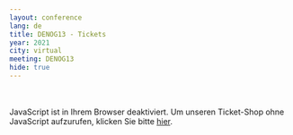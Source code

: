 ```yaml
---
layout: conference
lang: de
title: DENOG13 - Tickets
year: 2021
city: virtual
meeting: DENOG13
hide: true
---
```

<br/>
<br/>
<pretix-widget event="https://pretix.eu/denog/denog13/"></pretix-widget>
<noscript>
   <div class="pretix-widget">
        <div class="pretix-widget-info-message">
            JavaScript ist in Ihrem Browser deaktiviert. Um unseren Ticket-Shop ohne JavaScript aufzurufen, klicken Sie bitte <a target="_blank" rel="noopener" href="https://pretix.eu/denog/denog12/">hier</a>.
        </div>
    </div>
</noscript>
